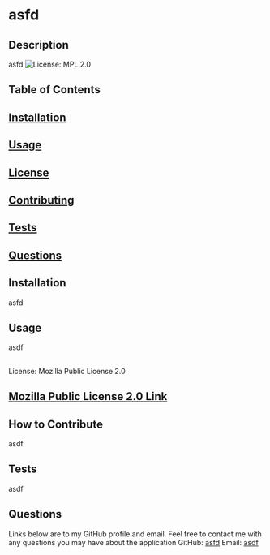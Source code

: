 # asfd
  ## Description
  asfd
  ![License: MPL 2.0](https://img.shields.io/badge/License-MPL_2.0-brightgreen.svg) 

  ## Table of Contents
  ## [Installation](#installation)
  ## [Usage](#usage)
  ## [License](#license)
  ## [Contributing](#contributing)
  ## [Tests](#tests)
  ## [Questions](#questions)

  ## <a name = 'installation'></a>
  ## Installation
  asfd

  ## <a name = 'usage'></a>
  ## Usage
  asdf

  ## <a name = 'license'></a>
  License: Mozilla Public License 2.0
  ## [Mozilla Public License 2.0 Link](https://opensource.org/licenses/MPL-2.0)

  ## <a name = 'contributing'></a>
  ## How to Contribute
  asdf

  ## <a name = 'tests'></a>
  ## Tests
  asdf

  ## <a name = 'questions'></a>
  ## Questions
  Links below are to my GitHub profile and email.
  Feel free to contact me with any questions you may have about the application
  GitHub: [asfd](https://www.github.com/asfd)
  Email: [asdf](mailto:asdf)


